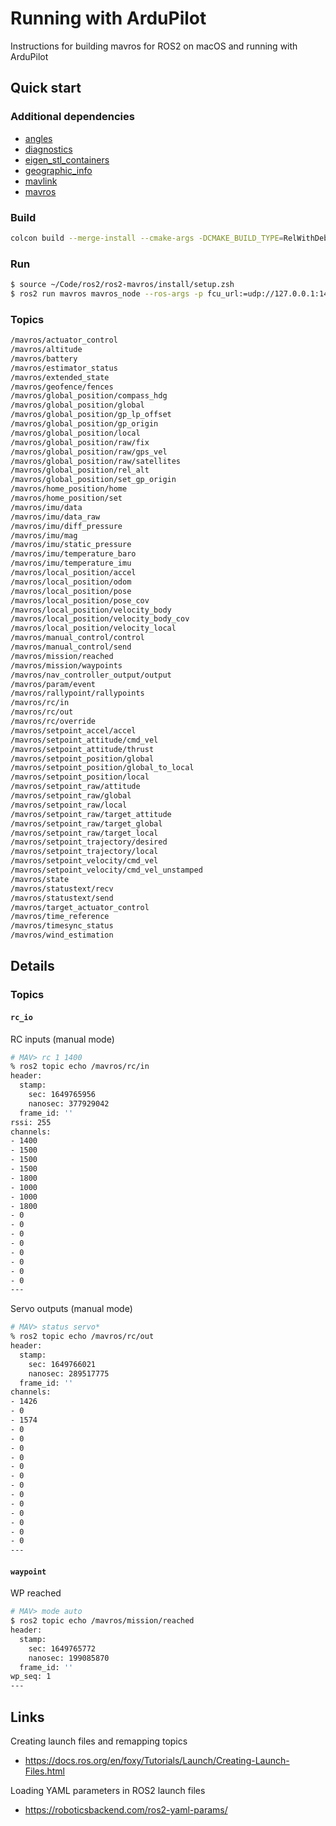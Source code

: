 # Running with ArduPilot

Instructions for building mavros for ROS2 on macOS and running with ArduPilot

## Quick start

### Additional dependencies

- [angles](https://github.com/ros/angles)
- [diagnostics](https://github.com/ros/diagnostics)
- [eigen_stl_containers](https://github.com/ros/eigen_stl_containers)
- [geographic_info](https://github.com/ros-geographic-info/geographic_info)
- [mavlink](https://github.com/mavlink/mavlink)
- [mavros](https://github.com/mavlink/mavros)

### Build

```bash
colcon build --merge-install --cmake-args -DCMAKE_BUILD_TYPE=RelWithDebInfo -DCMAKE_MACOSX_RPATH=FALSE -DCMAKE_INSTALL_NAME_DIR=$(pwd)/install/lib -DCMAKE_CXX_STANDARD=17
```

### Run

```bash
$ source ~/Code/ros2/ros2-mavros/install/setup.zsh
$ ros2 run mavros mavros_node --ros-args -p fcu_url:=udp://127.0.0.1:14551@14555
```

### Topics

```bash
/mavros/actuator_control
/mavros/altitude
/mavros/battery
/mavros/estimator_status
/mavros/extended_state
/mavros/geofence/fences
/mavros/global_position/compass_hdg
/mavros/global_position/global
/mavros/global_position/gp_lp_offset
/mavros/global_position/gp_origin
/mavros/global_position/local
/mavros/global_position/raw/fix
/mavros/global_position/raw/gps_vel
/mavros/global_position/raw/satellites
/mavros/global_position/rel_alt
/mavros/global_position/set_gp_origin
/mavros/home_position/home
/mavros/home_position/set
/mavros/imu/data
/mavros/imu/data_raw
/mavros/imu/diff_pressure
/mavros/imu/mag
/mavros/imu/static_pressure
/mavros/imu/temperature_baro
/mavros/imu/temperature_imu
/mavros/local_position/accel
/mavros/local_position/odom
/mavros/local_position/pose
/mavros/local_position/pose_cov
/mavros/local_position/velocity_body
/mavros/local_position/velocity_body_cov
/mavros/local_position/velocity_local
/mavros/manual_control/control
/mavros/manual_control/send
/mavros/mission/reached
/mavros/mission/waypoints
/mavros/nav_controller_output/output
/mavros/param/event
/mavros/rallypoint/rallypoints
/mavros/rc/in
/mavros/rc/out
/mavros/rc/override
/mavros/setpoint_accel/accel
/mavros/setpoint_attitude/cmd_vel
/mavros/setpoint_attitude/thrust
/mavros/setpoint_position/global
/mavros/setpoint_position/global_to_local
/mavros/setpoint_position/local
/mavros/setpoint_raw/attitude
/mavros/setpoint_raw/global
/mavros/setpoint_raw/local
/mavros/setpoint_raw/target_attitude
/mavros/setpoint_raw/target_global
/mavros/setpoint_raw/target_local
/mavros/setpoint_trajectory/desired
/mavros/setpoint_trajectory/local
/mavros/setpoint_velocity/cmd_vel
/mavros/setpoint_velocity/cmd_vel_unstamped
/mavros/state
/mavros/statustext/recv
/mavros/statustext/send
/mavros/target_actuator_control
/mavros/time_reference
/mavros/timesync_status
/mavros/wind_estimation
```


## Details

### Topics

#### `rc_io`

RC inputs (manual mode)

```bash
# MAV> rc 1 1400
% ros2 topic echo /mavros/rc/in
header:
  stamp:
    sec: 1649765956
    nanosec: 377929042
  frame_id: ''
rssi: 255
channels:
- 1400
- 1500
- 1500
- 1500
- 1800
- 1000
- 1000
- 1800
- 0
- 0
- 0
- 0
- 0
- 0
- 0
- 0
---
```

Servo outputs (manual mode)

```bash
# MAV> status servo*
% ros2 topic echo /mavros/rc/out
header:
  stamp:
    sec: 1649766021
    nanosec: 289517775
  frame_id: ''
channels:
- 1426
- 0
- 1574
- 0
- 0
- 0
- 0
- 0
- 0
- 0
- 0
- 0
- 0
- 0
- 0
- 0
---
```

#### `waypoint`

WP reached

```bash
# MAV> mode auto
$ ros2 topic echo /mavros/mission/reached 
header:
  stamp:
    sec: 1649765772
    nanosec: 199085870
  frame_id: ''
wp_seq: 1
---
```

## Links

Creating launch files and remapping topics

  - https://docs.ros.org/en/foxy/Tutorials/Launch/Creating-Launch-Files.html

Loading YAML parameters in ROS2 launch files

  - https://roboticsbackend.com/ros2-yaml-params/



